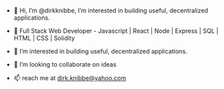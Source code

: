 - 👋 Hi, I’m @dirkknibbe, I’m interested in building useful, decentralized applications. 

- 👀 Full Stack Web Developer - Javascript | React | Node | Express | SQL | HTML | CSS | Solidity
- 🌱 I’m interested in building useful, decentralized applications.
- 💞️ I’m looking to collaborate on ideas
- 📫 reach me at dirk.knibbe@yahoo.com

